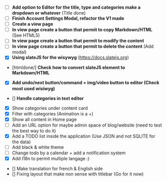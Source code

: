 - [ ] **Add option to Editor for the title, type and categories make a dropdown or whatever** (Title done)
- [ ] **Finish Account Settings Modal, refactor the V1 made**
- [ ] **Create a view page**
- [ ] **In view page create a button that permit to copy Markdown/HTML** (See HTML5)
- [ ] **In view page create a button that permit to modify the content**
- [ ] **In view page create a button that permit to delete the content** (Add modal)
- [x] **Using slateJS for the wisywyg** (https://docs.slatejs.org)
- [htmldone/] **Check how to convert slateJS element to Markdown/HTML**
- [X] **Add undo/next button/command + img/video button to editor (Check most used wisiwyg)**
- [] **Handle categories in text editor**
- [x] Show categories under content card
- [x] Filter with categories (Animation is a +)
- [x] Show all content in Home page
- [ ] Add an URL option for maybe admin space of blog/website (need to test the best way to do it)
- [x] Add a TODO list inside the application (Use JSON and not SQLITE for the data)
- [ ] Add black & white theme
- [ ] Change todo by a calendar + add a notification system
- [X] Add I18n to permit multiple langage :)
- [] Make translation for french & English side
- [] Fixing layout that make non sense with titlebar (Go for it now)